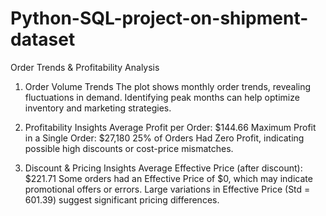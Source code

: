 # Python-SQL-project-on-shipment-dataset

Order Trends & Profitability Analysis

1. Order Volume Trends
The plot shows monthly order trends, revealing fluctuations in demand.
Identifying peak months can help optimize inventory and marketing strategies.

2. Profitability Insights
Average Profit per Order: $144.66
Maximum Profit in a Single Order: $27,180
25% of Orders Had Zero Profit, indicating possible high discounts or cost-price mismatches.

3. Discount & Pricing Insights
Average Effective Price (after discount): $221.71
Some orders had an Effective Price of $0, which may indicate promotional offers or errors.
Large variations in Effective Price (Std = 601.39) suggest significant pricing differences.
